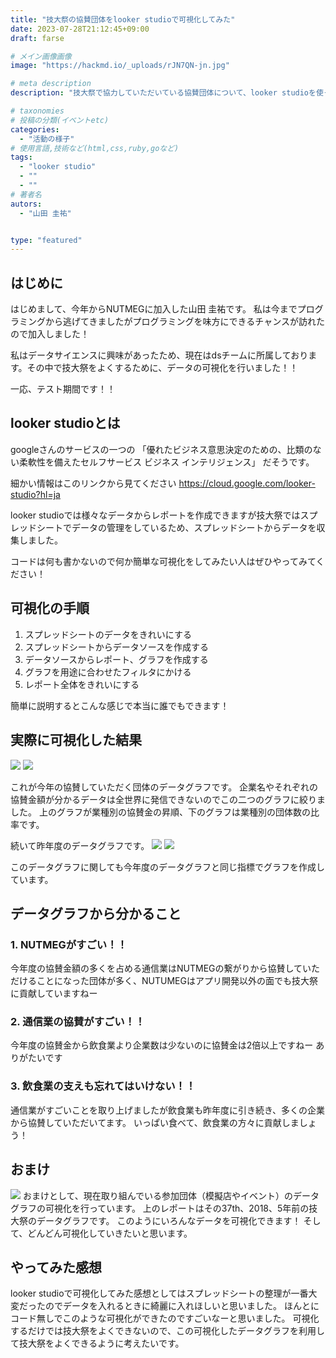 ```yaml
---
title: "技大祭の協賛団体をlooker studioで可視化してみた"
date: 2023-07-28T21:12:45+09:00
draft: farse

# メイン画像画像
image: "https://hackmd.io/_uploads/rJN7QN-jn.jpg"

# meta description
description: "技大祭で協力していただいている協賛団体について、looker studioを使って、可視化してみた。"

# taxonomies
# 投稿の分類(イベントetc)
categories:
  - "活動の様子"
# 使用言語,技術など(html,css,ruby,goなど)
tags:
  - "looker studio"
  - ""
  - ""
# 著者名
autors:
  - "山田 圭祐"


type: "featured"
---
```

## はじめに

はじめまして、今年からNUTMEGに加入した山田 圭祐です。
私は今までプログラミングから逃げてきましたがプログラミングを味方にできるチャンスが訪れたので加入しました！

私はデータサイエンスに興味があったため、現在はdsチームに所属しております。その中で技大祭をよくするために、データの可視化を行いました！！

一応、テスト期間です！！


## looker studioとは
googleさんのサービスの一つの
「優れたビジネス意思決定のための、比類のない柔軟性を備えたセルフサービス ビジネス インテリジェンス」
だそうです。

細かい情報はこのリンクから見てください
https://cloud.google.com/looker-studio?hl=ja

looker studioでは様々なデータからレポートを作成できますが技大祭ではスプレッドシートでデータの管理をしているため、スプレッドシートからデータを収集しました。

コードは何も書かないので何か簡単な可視化をしてみたい人はぜひやってみてください！


## 可視化の手順

1. スプレッドシートのデータをきれいにする
2. スプレッドシートからデータソースを作成する
3. データソースからレポート、グラフを作成する
4. グラフを用途に合わせたフィルタにかける
5. レポート全体をきれいにする

簡単に説明するとこんな感じで本当に誰でもできます！


## 実際に可視化した結果
![](https://hackmd.io/_uploads/HkAB3PaJa.png)
![](https://hackmd.io/_uploads/B1FQ2P6k6.png)

これが今年の協賛していただく団体のデータグラフです。
企業名やそれぞれの協賛金額が分かるデータは全世界に発信できないのでこの二つのグラフに絞りました。
上のグラフが業種別の協賛金の昇順、下のグラフは業種別の団体数の比率です。

続いて昨年度のデータグラフです。
![](https://hackmd.io/_uploads/BJbU2DpJT.png)
![](https://hackmd.io/_uploads/rkE7hP6kp.png)

このデータグラフに関しても今年度のデータグラフと同じ指標でグラフを作成しています。


## データグラフから分かること
### 1. NUTMEGがすごい！！
今年度の協賛金額の多くを占める通信業はNUTMEGの繋がりから協賛していただけることになった団体が多く、NUTUMEGはアプリ開発以外の面でも技大祭に貢献していますねー
### 2. 通信業の協賛がすごい！！
今年度の協賛金から飲食業より企業数は少ないのに協賛金は2倍以上ですねー
ありがたいです
### 3. 飲食業の支えも忘れてはいけない！！
通信業がすごいことを取り上げましたが飲食業も昨年度に引き続き、多くの企業から協賛していただいてます。
いっぱい食べて、飲食業の方々に貢献しましょう！


## おまけ
![](https://hackmd.io/_uploads/HJB_2Pp1T.png)
おまけとして、現在取り組んでいる参加団体（模擬店やイベント）のデータグラフの可視化を行っています。
上のレポートはその37th、2018、5年前の技大祭のデータグラフです。
このようにいろんなデータを可視化できます！
そして、どんどん可視化していきたいと思います。


## やってみた感想

looker studioで可視化してみた感想としてはスプレッドシートの整理が一番大変だったのでデータを入れるときに綺麗に入れほしいと思いました。
ほんとにコード無しでこのような可視化ができたのですごいなーと思いました。
可視化するだけでは技大祭をよくできないので、この可視化したデータグラフを利用して技大祭をよくできるように考えたいです。